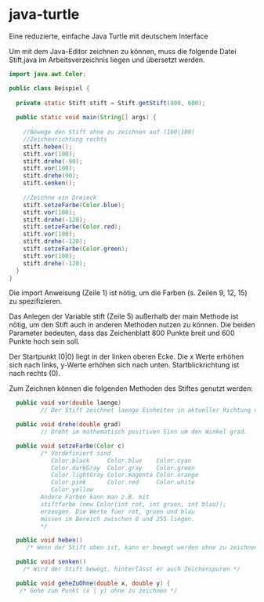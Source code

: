 # java-turtle
Eine reduzierte, einfache Java Turtle mit deutschem Interface

Um mit dem Java-Editor zeichnen zu können, muss die folgende Datei Stift.java im Arbeitsverzeichnis liegen und übersetzt werden.

``` java title="Beispiel für das Zeichnen mit der Klasse Stift" linenums="1"
import java.awt.Color;

public class Beispiel {
  
  private static Stift stift = Stift.getStift(800, 600); 
  
  public static void main(String[] args) {
    
    //Bewege den Stift ohne zu zeichnen auf (100|100)
    //Zeichenrichtung rechts
    stift.heben();
    stift.vor(100);
    stift.drehe(-90);
    stift.vor(100);
    stift.drehe(90);
    stift.senken();
    
    //Zeichne ein Dreieck
    stift.setzeFarbe(Color.blue);
    stift.vor(100);
    stift.drehe(-120);
    stift.setzeFarbe(Color.red);
    stift.vor(100);
    stift.drehe(-120);
    stift.setzeFarbe(Color.green);
    stift.vor(100);
    stift.drehe(-120);
  }
}
```

Die import Anweisung (Zeile 1) ist nötig, um die Farben (s. Zeilen 9, 12, 15) zu spezifizieren.

Das Anlegen der Variable stift (Zeile 5) außerhalb der main Methode ist nötig, um den Stift auch in anderen Methoden nutzen zu können. Die beiden Parameter bedeuten, dass das Zeichenblatt 800 Punkte breit und 600 Punkte hoch sein soll.

Der Startpunkt (0|0) liegt in der linken oberen Ecke. Die x Werte erhöhen sich nach links, y-Werte erhöhen sich nach unten. Startblickrichtung ist nach rechts (0).

Zum Zeichnen können die folgenden Methoden des Stiftes genutzt werden:

``` java
  public void vor(double laenge)
         // Der Stift zeichnet laenge Einheiten in aktueller Richtung nach vorne.

  public void drehe(double grad)
         // Dreht im mathematisch positiven Sinn um den Winkel grad.

  public void setzeFarbe(Color c)
         /* Vordefiniert sind
            Color.black     Color.blue    Color.cyan
            Color.darkGray  Color.gray    Color.green
            Color.lightGray Color.magenta Color.orange
            Color.pink      Color.red     Color.white
            Color.yellow
         Andere Farben kann man z.B. mit
         stiftfarbe (new Color(int rot, int gruen, int blau));
         erzeugen. Die Werte fuer rot, gruen und blau
         müssen im Bereich zwischen 0 und 255 liegen.
         */

  public void heben()
     /* Wenn der Stift oben ist, kann er bewegt werden ohne zu zeichnen */

  public void senken()
    /* Wird der Stift bewegt, hinterlässt er auch Zeichenspuren */

  public void geheZuOhne(double x, double y) {
   /* Gehe zum Punkt (x | y) ohne zu zeichnen */
```
